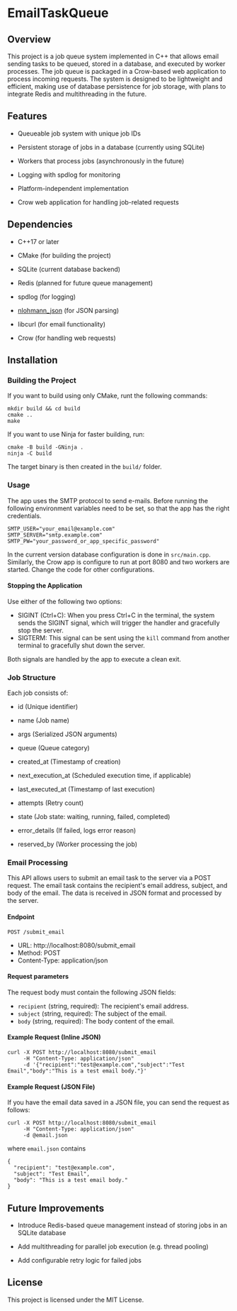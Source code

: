 # EmailTaskQueue

## Overview

This project is a job queue system implemented in C++ that allows email sending tasks to be queued, stored in a database, and executed by worker processes. The job queue is packaged in a Crow-based web application to process incoming requests. The system is designed to be lightweight and efficient, making use of database persistence for job storage, with plans to integrate Redis and multithreading in the future. 

## Features

- Queueable job system with unique job IDs
- Persistent storage of jobs in a database (currently using SQLite)
- Workers that process jobs (asynchronously in the future)

- Logging with spdlog for monitoring

- Platform-independent implementation

- Crow web application for handling job-related requests

## Dependencies

- C++17 or later

- CMake (for building the project)

- SQLite (current database backend)

- Redis (planned for future queue management)

- spdlog (for logging)
- [nlohmann_json](https://github.com/nlohmann/json) (for JSON parsing)

- libcurl (for email functionality)

- Crow (for handling web requests)

## Installation

### Building the Project

If you want to build using only CMake, runt the following commands:
``` 
mkdir build && cd build
cmake ..
make
```
If you want to use Ninja for faster building, run:
```
cmake -B build -GNinja .
ninja -C build
```
The target binary is then created in the `build/` folder.
### Usage

The app uses the SMTP protocol to send e-mails. Before running the following environment variables need to be set, so that the app has the right credentials.
```
SMTP_USER="your_email@example.com"
SMTP_SERVER="smtp.example.com"
SMTP_PW="your_password_or_app_specific_password"
```
In the current version database configuration is done in `src/main.cpp`. Similarly, the Crow app is configure to run at port 8080 and two workers are started. Change the code for other configurations.

#### Stopping the Application
Use either of the following two options:
- SIGINT (Ctrl+C): When you press Ctrl+C in the terminal, the system sends the SIGINT signal, which will trigger the handler and gracefully stop the server.
- SIGTERM: This signal can be sent using the `kill` command from another terminal to gracefully shut down the server.

Both signals are handled by the app to execute a clean exit.

### Job Structure

Each job consists of:

- id (Unique identifier)

- name (Job name)

- args (Serialized JSON arguments)

- queue (Queue category)

- created_at (Timestamp of creation)

- next_execution_at (Scheduled execution time, if applicable)

- last_executed_at (Timestamp of last execution)

- attempts (Retry count)

- state (Job state: waiting, running, failed, completed)

- error_details (If failed, logs error reason)

- reserved_by (Worker processing the job)

### Email Processing

This API allows users to submit an email task to the server via a POST request. The email task contains the recipient's email address, subject, and body of the email. The data is received in JSON format and processed by the server.

#### Endpoint
`POST /submit_email`

- URL: http://localhost:8080/submit_email
- Method: POST
- Content-Type: application/json

#### Request parameters
The request body must contain the following JSON fields:
- `recipient` (string, required): The recipient's email address.
- `subject` (string, required): The subject of the email.
- `body` (string, required): The body content of the email.

#### Example Request (Inline JSON)
```
curl -X POST http://localhost:8080/submit_email 
     -H "Content-Type: application/json" 
     -d '{"recipient":"test@example.com","subject":"Test Email","body":"This is a test email body."}'
```
#### Example Request (JSON File)

If you have the email data saved in a JSON file, you can send the request as follows:
```
curl -X POST http://localhost:8080/submit_email 
     -H "Content-Type: application/json" 
     -d @email.json
```

where `email.json` contains
```
{
  "recipient": "test@example.com",
  "subject": "Test Email",
  "body": "This is a test email body."
}
```

## Future Improvements


 - Introduce Redis-based queue management instead of storing jobs in an SQLite database

- Add multithreading for parallel job execution (e.g. thread pooling)

- Add configurable retry logic for failed jobs

## License

This project is licensed under the MIT License.
